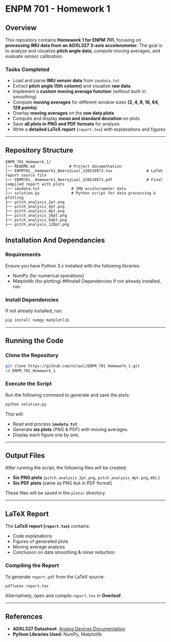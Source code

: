 # ENPM 701 - Homework 1 

## Overview
This repository contains **Homework 1 for ENPM 701**, focusing on **processing IMU data from an ADXL327 3-axis accelerometer**. The goal is to analyze and visualize **pitch angle data**, compute moving averages, and evaluate sensor calibration.

### **Tasks Completed**
- Load and parse **IMU sensor data** from `imudata.txt`
- Extract **pitch angle (5th column)** and visualize **raw data**
- Implement a **custom moving average function** (without built-in smoothing)
- Compute **moving averages** for different window sizes **(2, 4, 8, 16, 64, 128 points)**
- Overlay **moving averages** on the **raw data plots**
- Compute and display **mean and standard deviation** on plots
- Save **all plots in PNG and PDF formats** for analysis
- Write a **detailed LaTeX report** (`report.tex`) with explanations and figures

---

## Repository Structure
```plaintext
ENPM_701_Homework_1/
│── README.md               # Project documentation
│── ENPM701__Homework1_NeerajLaul_120518973.tex               # LaTeX report source file
│── ENPM701__Homework1_NeerajLaul_120518973.pdf               # Final compiled report with plots
│── imudata.txt              # IMU accelerometer data
│── solution.py              # Python script for data processing & plotting
├── pitch_analysis_2pt.png
├── pitch_analysis_4pt.png
├── pitch_analysis_8pt.png
├── pitch_analysis_16pt.png
├── pitch_analysis_64pt.png
├── pitch_analysis_128pt.png

```
## Installation And Dependancies
### Requirements
Ensure you have Python 3.x installed with the following libraries:

- NumPy (for numerical operations)
- Matplotlib (for plotting)
##Install Dependencies
If not already installed, run:
### Install Dependencies
If not already installed, run:
```bash
pip install numpy matplotlib
```

---

## Running the Code
### Clone the Repository
```bash
git clone https://github.com/nslaul/ENPM_701_Homework_1.git
cd ENPM_701_Homework_1
```

### Execute the Script
Run the following command to generate and save the plots:
```bash
python solution.py
```

This will:
- Read and process **`imudata.txt`**.
- Generate **six plots** (PNG & PDF) with moving averages.
- Display each figure one by one.

---

## Output Files
After running the script, the following files will be created:
- **Six PNG plots** (`pitch_analysis_2pt.png`, `pitch_analysis_4pt.png`, etc.)
- **Six PDF plots** (same as PNG but in PDF format)

These files will be saved in the `plots/` directory.

---

## LaTeX Report
The **LaTeX report (`report.tex`)** contains:
- Code explanations
- Figures of generated plots
- Moving average analysis
- Conclusion on data smoothing & noise reduction

### Compiling the Report
To generate `report.pdf` from the LaTeX source:
```bash
pdflatex report.tex
```
Alternatively, open and compile `report.tex` in **Overleaf**.

---

## References
- **ADXL327 Datasheet**: [Analog Devices Documentation](https://www.analog.com/media/en/technical-documentation/data-sheets/adxl327.pdf)
- **Python Libraries Used**: NumPy, Matplotlib

